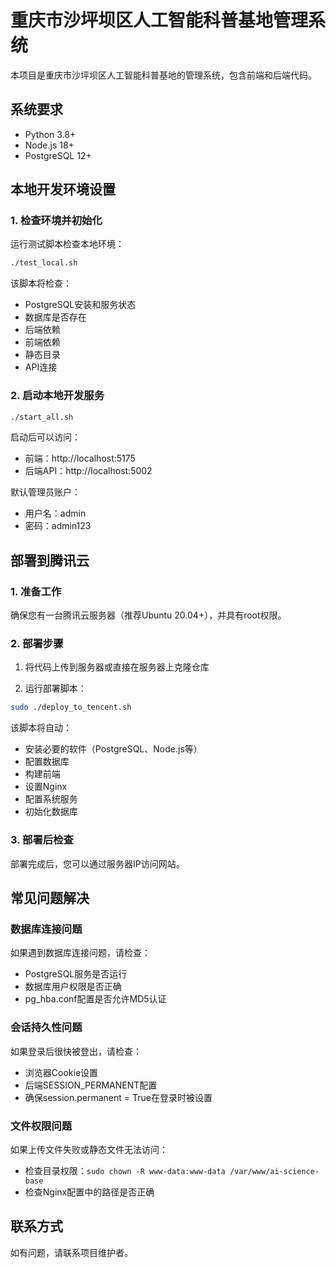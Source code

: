 # 重庆市沙坪坝区人工智能科普基地管理系统

本项目是重庆市沙坪坝区人工智能科普基地的管理系统，包含前端和后端代码。

## 系统要求

- Python 3.8+
- Node.js 18+
- PostgreSQL 12+

## 本地开发环境设置

### 1. 检查环境并初始化

运行测试脚本检查本地环境：

```bash
./test_local.sh
```

该脚本将检查：
- PostgreSQL安装和服务状态
- 数据库是否存在
- 后端依赖
- 前端依赖
- 静态目录
- API连接

### 2. 启动本地开发服务

```bash
./start_all.sh
```

启动后可以访问：
- 前端：http://localhost:5175
- 后端API：http://localhost:5002

默认管理员账户：
- 用户名：admin
- 密码：admin123

## 部署到腾讯云

### 1. 准备工作

确保您有一台腾讯云服务器（推荐Ubuntu 20.04+），并具有root权限。

### 2. 部署步骤

1. 将代码上传到服务器或直接在服务器上克隆仓库

2. 运行部署脚本：

```bash
sudo ./deploy_to_tencent.sh
```

该脚本将自动：
- 安装必要的软件（PostgreSQL、Node.js等）
- 配置数据库
- 构建前端
- 设置Nginx
- 配置系统服务
- 初始化数据库

### 3. 部署后检查

部署完成后，您可以通过服务器IP访问网站。

## 常见问题解决

### 数据库连接问题

如果遇到数据库连接问题，请检查：
- PostgreSQL服务是否运行
- 数据库用户权限是否正确
- pg_hba.conf配置是否允许MD5认证

### 会话持久性问题

如果登录后很快被登出，请检查：
- 浏览器Cookie设置
- 后端SESSION_PERMANENT配置
- 确保session.permanent = True在登录时被设置

### 文件权限问题

如果上传文件失败或静态文件无法访问：
- 检查目录权限：`sudo chown -R www-data:www-data /var/www/ai-science-base`
- 检查Nginx配置中的路径是否正确

## 联系方式

如有问题，请联系项目维护者。

